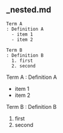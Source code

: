 ## \_nested.md
```
Term A
: Definition A
  - item 1
  - item 2

Term B
: Definition B
  1. first
  2. second
```

Term A
: Definition A
  - item 1
  - item 2

Term B
: Definition B
  1. first
  2. second
